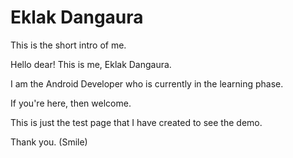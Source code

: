 # Eklak Dangaura
This is the short intro of me.

Hello dear! 
This is me, Eklak Dangaura.

I am the Android Developer who is currently in the learning phase.

If you're here, then welcome. 

This is just the test page that I have created to see the demo.

Thank you. (Smile)
